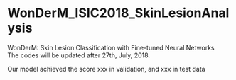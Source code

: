 # WonDerM_ISIC2018_SkinLesionAnalysis
WonDerM: Skin Lesion Classification with Fine-tuned Neural Networks</br>
The codes will be updated after 27th, July, 2018.</br>

Our model achieved the score xxx in validation, and xxx in test data</br>


